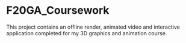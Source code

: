 # F20GA_Coursework

This project contains an offline render, animated video and interactive application completed for my 3D graphics and animation course.
